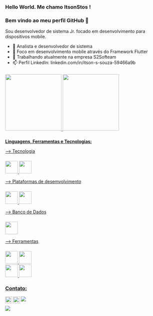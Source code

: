 ### Hello World. Me chamo ItsonStos ! 
### Bem vindo ao meu perfil GitHub 👋


Sou desenvolvedor de sistema Jr. focado em desenvolvimento para dispositivos mobile.


- 🌱 Analista e desenvolvedor de sistema
- :rocket: Foco em desenvolvimento mobile através do Framework Flutter
- 🔭 Trabalhando atualmente na empresa S2Softeam
- 📫 Perfil LinkedIn:  linkedin.com/in/itson-s-souza-59466a9b 

 ###
 ###


<div>
<a href="https://github.com/ItsonStos">
<img height="180em" src="https://github-readme-stats.vercel.app/api/top-langs/?username=ItsonStos&layout=compact&langs_count=7&theme=dracula"/>
<img height="180em" src="https://github-readme-stats.vercel.app/api?username=ItsonStos&show_icons=true&theme=dracula&include_all_commits=true&count_private=true"/>
</div>

 ###
 ###

  
**Linguagens, Ferramentas e Tecnologias:**

--> Tecnologia 
###
<code><img height="40"
src="https://cdn.jsdelivr.net/gh/devicons/devicon/icons/flutter/flutter-original.svg"/></code> 
<code><img height="40"
src="https://cdn.jsdelivr.net/gh/devicons/devicon/icons/dart/dart-original.svg"/>
</code>

  
--> Plataformas de desemvolvimento
  ###
<code><img height="40" 
src="https://cdn.jsdelivr.net/gh/devicons/devicon/icons/android/android-plain-wordmark.svg"/></code>
<code><img height="40"
src="https://logosmarcas.net/wp-content/uploads/2020/04/Apple-Logo.png"/></code>
  
 
--> Banco de Dados
###
<code><img height="40"
src="https://cdn.jsdelivr.net/gh/devicons/devicon/icons/postgresql/postgresql-original.svg"/></code>

  
--> Ferramentas
###
<code><img height="40" 
src="https://cdn.jsdelivr.net/gh/devicons/devicon/icons/vscode/vscode-original.svg"/></code> 
<code><img height="40" 
src="https://cdn.jsdelivr.net/gh/devicons/devicon/icons/androidstudio/androidstudio-original.svg"/></code>  
<code><img height="40" 
src="https://cdn.jsdelivr.net/gh/devicons/devicon/icons/git/git-original.svg"/></code> 
<code><img height="40" 
src="https://www.logo.wine/a/logo/GitHub/GitHub-Logo.wine.svg"/></code>


### Contato:
<div>
<a href="https://www.linkedin.com/in/itson-s-souza-59466a9b/"><img align="left" alt="Abhishek's LinkedIN" width="22px" src="https://raw.githubusercontent.com/peterthehan/peterthehan/master/assets/linkedin.svg" /></a>
<a href="https://discord.gg/ItsonStos#9397"><img align="left" alt="Abhishek's Discord" width="22px" src="https://raw.githubusercontent.com/peterthehan/peterthehan/master/assets/discord.svg"/></a>
<a href = "ItsonStos:itsonsantos@sgmail.com"><img src="https://img.shields.io/badge/Gmail-D14836?style=for-the-badge&logo=gmail&logoColor=white" target="_blank"></a>

![](https://visitor-badge.glitch.me/badge?page_id=ItsonStos.ItsonStos)

<br />
</div>
